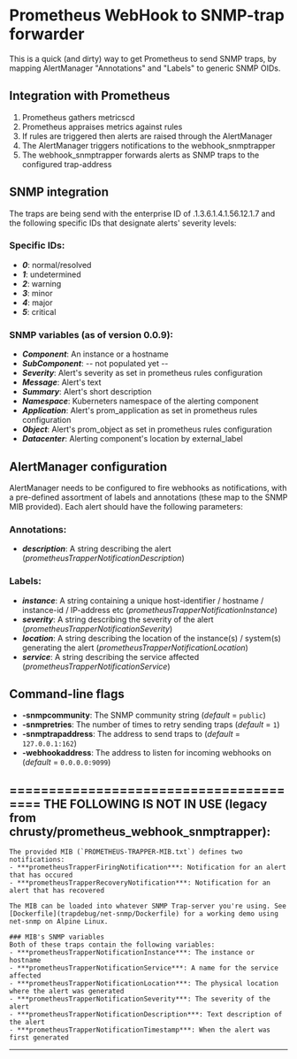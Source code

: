 Prometheus WebHook to SNMP-trap forwarder
=========================================

This is a quick (and dirty) way to get Prometheus to send SNMP traps, by mapping AlertManager "Annotations" and "Labels" to generic SNMP OIDs.

Integration with Prometheus
---------------------------
1. Prometheus gathers metricscd 
2. Prometheus appraises metrics against rules
3. If rules are triggered then alerts are raised through the AlertManager
4. The AlertManager triggers notifications to the webhook_snmptrapper
5. The webhook_snmptrapper forwards alerts as SNMP traps to the configured trap-address

SNMP integration
----------------
The traps are being send with the enterprise ID of .1.3.6.1.4.1.56.12.1.7 and the following specific IDs that designate alerts' severity levels:

### Specific IDs:
- ***0***: normal/resolved
- ***1***: undetermined
- ***2***: warning
- ***3***: minor
- ***4***: major
- ***5***: critical

### SNMP variables (as of version 0.0.9):
- ***Component***: An instance or a hostname
- ***SubComponent***: -- not populated yet --
- ***Severity***: Alert's severity as set in prometheus rules configuration
- ***Message***: Alert's text
- ***Summary***: Alert's short description
- ***Namespace***: Kuberneters namespace of the alerting component
- ***Application***: Alert's prom_application as set in prometheus rules configuration
- ***Object***: Alert's prom_object as set in prometheus rules configuration
- ***Datacenter***: Alerting component's location by external_label


AlertManager configuration
--------------------------
AlertManager needs to be configured to fire webhooks as notifications, with a pre-defined assortment of labels and annotations (these map to the SNMP MIB provided). Each alert should have the following parameters:

### Annotations:
- ***description***: A string describing the alert (_prometheusTrapperNotificationDescription_)

### Labels:
- ***instance***: A string containing a unique host-identifier / hostname / instance-id / IP-address etc (_prometheusTrapperNotificationInstance_)
- ***severity***: A string describing the severity of the alert (_prometheusTrapperNotificationSeverity_)
- ***location***: A string describing the location of the instance(s) / system(s) generating the alert (_prometheusTrapperNotificationLocation_)
- ***service***: A string describing the service affected (_prometheusTrapperNotificationService_)

Command-line flags
------------------
- **-snmpcommunity**: The SNMP community string (_default_ = `public`)
- **-snmpretries**: The number of times to retry sending traps (_default_ = `1`)
- **-snmptrapaddress**: The address to send traps to (_default_ = `127.0.0.1:162`)
- **-webhookaddress**: The address to listen for incoming webhooks on (_default_ = `0.0.0.0:9099`)



=======================================
THE FOLLOWING IS NOT IN USE 
(legacy from chrusty/prometheus_webhook_snmptrapper):
------------------
    The provided MIB (`PROMETHEUS-TRAPPER-MIB.txt`) defines two notifications:
    - ***prometheusTrapperFiringNotification***: Notification for an alert that has occured
    - ***prometheusTrapperRecoveryNotification***: Notification for an alert that has recovered

    The MIB can be loaded into whatever SNMP Trap-server you're using. See [Dockerfile](trapdebug/net-snmp/Dockerfile) for a working demo using net-snmp on Alpine Linux.

    ### MIB's SNMP variables
    Both of these traps contain the following variables:
    - ***prometheusTrapperNotificationInstance***: The instance or hostname
    - ***prometheusTrapperNotificationService***: A name for the service affected
    - ***prometheusTrapperNotificationLocation***: The physical location where the alert was generated
    - ***prometheusTrapperNotificationSeverity***: The severity of the alert
    - ***prometheusTrapperNotificationDescription***: Text description of the alert
    - ***prometheusTrapperNotificationTimestamp***: When the alert was first generated
------------------
